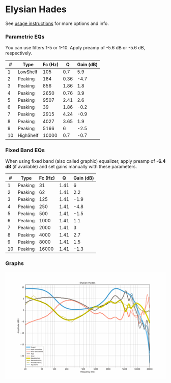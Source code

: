 # Elysian Hades
See [usage instructions](https://github.com/jaakkopasanen/AutoEq#usage) for more options and info.

### Parametric EQs
You can use filters 1-5 or 1-10. Apply preamp of -5.6 dB or -5.6 dB, respectively.

|   # | Type      |   Fc (Hz) |    Q |   Gain (dB) |
|-----|-----------|-----------|------|-------------|
|   1 | LowShelf  |       105 | 0.7  |         5.9 |
|   2 | Peaking   |       184 | 0.36 |        -4.7 |
|   3 | Peaking   |       856 | 1.86 |         1.8 |
|   4 | Peaking   |      2650 | 0.76 |         3.9 |
|   5 | Peaking   |      9507 | 2.41 |         2.6 |
|   6 | Peaking   |        39 | 1.86 |        -0.2 |
|   7 | Peaking   |      2915 | 4.24 |        -0.9 |
|   8 | Peaking   |      4027 | 3.65 |         1.9 |
|   9 | Peaking   |      5166 | 6    |        -2.5 |
|  10 | HighShelf |     10000 | 0.7  |        -0.7 |

### Fixed Band EQs
When using fixed band (also called graphic) equalizer, apply preamp of **-6.4 dB** (if available) and set gains manually with these parameters.

|   # | Type    |   Fc (Hz) |    Q |   Gain (dB) |
|-----|---------|-----------|------|-------------|
|   1 | Peaking |        31 | 1.41 |         6   |
|   2 | Peaking |        62 | 1.41 |         2.2 |
|   3 | Peaking |       125 | 1.41 |        -1.9 |
|   4 | Peaking |       250 | 1.41 |        -4.8 |
|   5 | Peaking |       500 | 1.41 |        -1.5 |
|   6 | Peaking |      1000 | 1.41 |         1.1 |
|   7 | Peaking |      2000 | 1.41 |         3   |
|   8 | Peaking |      4000 | 1.41 |         2.7 |
|   9 | Peaking |      8000 | 1.41 |         1.5 |
|  10 | Peaking |     16000 | 1.41 |        -1.3 |

### Graphs
![](./Elysian%20Hades.png)
